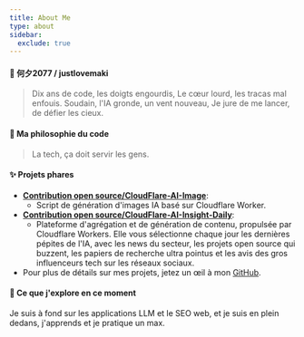 ```yaml
---
title: About Me
type: about
sidebar:
  exclude: true
---
```

#### 👋 何夕2077 / justlovemaki

> Dix ans de code, les doigts engourdis,
> Le cœur lourd, les tracas mal enfouis.
> Soudain, l'IA gronde, un vent nouveau,
> Je jure de me lancer, de défier les cieux.

#### 🚀 Ma philosophie du code

> La tech, ça doit servir les gens.

#### ✨ Projets phares

*   **[Contribution open source/CloudFlare-AI-Image](https://github.com/justlovemaki/CloudFlare-AI-Image)**:
    *   Script de génération d'images IA basé sur Cloudflare Worker.
*   **[Contribution open source/CloudFlare-AI-Insight-Daily](https://github.com/justlovemaki/CloudFlare-AI-Insight-Daily)**:
    *   Plateforme d'agrégation et de génération de contenu, propulsée par Cloudflare Workers. Elle vous sélectionne chaque jour les dernières pépites de l'IA, avec les news du secteur, les projets open source qui buzzent, les papiers de recherche ultra pointus et les avis des gros influenceurs tech sur les réseaux sociaux.
*   Pour plus de détails sur mes projets, jetez un œil à mon [GitHub](https://github.com/justlovemaki).

#### 🌱 Ce que j'explore en ce moment

Je suis à fond sur les applications LLM et le SEO web, et je suis en plein dedans, j'apprends et je pratique un max.